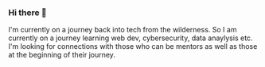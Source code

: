 ### Hi there 👋

I'm currently on a journey back into tech from the wilderness. So I am currently on a journey learning web dev, cybersecurity, data anaylysis etc.
I'm looking for connections with those who can be mentors as well as those at the beginning of their journey.


<!--
**brutag/brutag** is a ✨ _special_ ✨ repository because its `README.md` (this file) appears on your GitHub profile.

Here are some ideas to get you started:

- 🔭 I’m currently working on ...
- 🌱 I’m currently learning ...
- 👯 I’m looking to collaborate on ...
- 🤔 I’m looking for help with ...
- 💬 Ask me about ...
- 📫 How to reach me: ...
- 😄 Pronouns: ...
- ⚡ Fun fact: ...
-->
